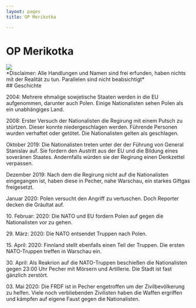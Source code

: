 ```yaml
---
layout: pages
title: OP Merikotka

---
```

# OP Merikotka

<img src="https://cdn.discordapp.com/attachments/435047765945352203/704470323956940841/20200428005223_1.jpg" class="img-fluid">
<br>
*Disclaimer: Alle Handlungen und Namen sind frei erfunden, haben nichts mit der Realität zu tun. Parallelen sind nicht beabsichtigt*
<br>
## Geschichte


2004: Mehrere ehmalige sowjetische Staaten werden in die EU aufgenommen, darunter auch Polen. Einige Nationalisten sehen Polen als ein unabhängiges Land.

2008: Erster Versuch der Nationalisten die Regirung mit einem Putsch zu stürtzen. Dieser konnte niedergeschlagen werden. Führende Personen wurden verhaftet oder getötet. Die Nationalisten gelten als geschlagen.

Oktober 2019: Die Nationalisten treten unter der der Führung von General Stanislav auf. Sie fordern den Austritt aus der EU und die Bildung eines soveränen Staates. Andernfalls würden sie der Regirung einen Denkzettel verpassen.

Dezember 2019: Nach dem die Regirung nicht auf die Nationalisten eingegangen ist, haben diese in Pecher, nahe Warschau, ein starkes Giftgas freigesetzt.

Januar 2020: Polen versucht den Angriff zu vertuschen. Doch Reporter decken die Gräultat auf.

10\. Februar: 2020: Die NATO und EU fordern Polen auf gegen die Nationalisten vor zu gehen.

29\. März: 2020: Die NATO entsendet Truppen nach Polen.

15\. April: 2020: Finnland stellt ebenfalls einen Teil der Truppen. Die ersten NATO-Truppen treffen in Warschau ein.

30\. April: Als Reakrion auf die NATO-Truppen beschießen die Nationalisten gegen 23:00 Uhr Pecher mit Mörsern und Artillerie. Die Stadt ist fast gänzlich zerstört.

03\. Mai 2020: Die FRDF ist in Pecher engetroffen um der Zivilbevölkerung zu helfen. Viele noch verbliebenden Zivilisten haben die Waffen ergriffen und kämpfen auf eigene Faust gegen die Nationalisten.
